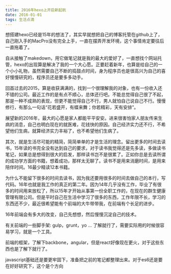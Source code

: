 ```yaml
---
title: 2016年hexo上开启新起航
date: 2016-01-01
tags: 生活点滴 
---
```

想搭建hexo已经是15年的想法了，其实早就想把自己的博客托管在github上了，自己刚入手的MacPro没有完全上手，一直在摆弄开发环境，这个事情肯定要往后一直拖着了。

自从接触了makedown，用它做笔记就是我的最大的爱好了，一直想找个网站托管，hexo的出现算是解决了我的一个大心愿。正要赶着新年，也算是给自己的一个小小礼物，虽然需要自己不断的捣鼓点时间，身为程序员也是很高兴为自己的喜好慢慢研究的，程序员还是要多多动手。

回首过去的2015，算是收获满满的，找到一个很理解我的对象，也有一份收入还不错的公司。最近工作的是有点不顺心，总体还行吧。不能总觉得自己很了不起，那是一种不成熟的表现，但更不能觉得自己不行，男人就怕自己说自己不行。慢慢修行，有那么一句话“花若盛开，有蝶来舞；你若精彩，天有安排”。

展望新的2016年，最大的心愿是家人都能平平安安。进来很害怕家人朋友传来生病的消息，自己也明白现在的就医难，花钱快的原因。自己经济实力还不行，不希望他们生病，就算经济实力丰裕了，也不希望他们生病了。

其次，就是生活尽可能的精简，简简单单的才是生活的理念。留出更多的时间去读书，15年读的书完全没有达到自己的要求，对于读书我觉得还是先多读，多做读书笔记，如果总是想得到很大的启发，那样读书岂不是很累了。正如你总是去读所谓的成功学方面的书籍，想着成功，那样太无聊了。读书不是用来消磨时间，是用来陪伴时间。16最少精读12本书籍。

为什么不能留下很多的时间去读书，因为我还要用很多的时间去做自己的本行，写代码。16年也就是我工作的真正的第二年。因为14年几乎没有工作，毕业了有很多的时间用来放松了，所以15年才开始从事第一份全职工作的，在现在的群生健康管理有限公司。但是平时自己在生活中学习了很多的东西，工作年限不长，学习的东西还不少，最近很希望能有个前端的大牛带带我，在前端有个长足的进步。

16年前端会有多大的改变，自己先想想，然后慢慢沉淀自己的技术。

有关前端的一些脚手架: gulp，grunt，yo ... 了解就行了，需要实际用的时候很容易学习，就是一个工具。

前端的框架，了解下backbone，angular，但是react好像现在更火，对于这些东西也是了解下就行了。

javascript基础还是要更牢固下，准备把之前的笔记都整理出来。对于es6还是要在好好研究下，这个是个方向





